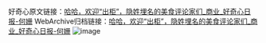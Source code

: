 好奇心原文链接：[哈哈，欢迎“出柜”，隐姓埋名的美食评论家们_商业_好奇心日报-何姗](https://www.qdaily.com/articles/5651.html)
WebArchive归档链接：[哈哈，欢迎“出柜”，隐姓埋名的美食评论家们_商业_好奇心日报-何姗](http://web.archive.org/web/20190623165217/https://www.qdaily.com/articles/5651.html)
![image](http://ww3.sinaimg.cn/large/007d5XDply1g3w8y8wcwnj30u04s9kjl)